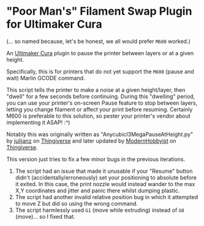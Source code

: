 # "Poor Man's" Filament Swap Plugin for Ultimaker Cura
(... so named because, let's be honest, we all would prefer `M600` worked.)

An [Ultimaker Cura](https://ultimaker.com/software/ultimaker-cura) plugin to pause the printer between layers or at a given height. 

Specifically, this is for printers that do not yet support the `M600` (pause and wait) Marlin GCODE command.

This script tells the printer to make a noise at a given height/layer, then "dwell" for a few seconds before continuing. During this "dwelling" period, you can use your printer's on-screen Pause feature to stop between layers, letting you change filament or affect your print before resuming. Certainly M600 is preferable to this solution, so pester your printer's vendor about implementing it ASAP! :^)

Notably this was originally written as "AnycubicI3MegaPauseAtHeight.py" by [julijanz](https://www.thingiverse.com/julijanz/designs) on [Thingiverse](https://www.thingiverse.com/thing:3353615/) and later updated by [ModernHobbyist](https://www.thingiverse.com/modernhobbyist/designs) on [Thingiverse](https://www.thingiverse.com/thing:4160010). 

This version just tries to fix a few minor bugs in the previous iterations.

1. The script had an issue that made it unusable if your "Resume" button didn't (accidentally/erroneously) set your positioning to absolute before it exited. In this case, the print nozzle would instead wander to the max X,Y coordinates and jitter and panic there whilst dumping plastic. 
2. The script had another invalid relative position bug in which it attempted to move Z but did so using the wrong command.
3. The script harmlessly used `G1` (move while extruding) instead of `G0` (move)... so I fixed that.
